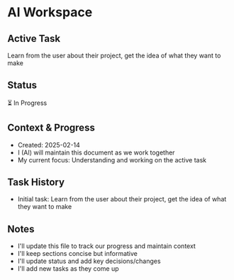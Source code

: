 # AI Workspace

## Active Task
Learn from the user about their project, get the idea of what they want to make

## Status
⏳ In Progress

## Context & Progress
- Created: 2025-02-14
- I (AI) will maintain this document as we work together
- My current focus: Understanding and working on the active task

## Task History
- Initial task: Learn from the user about their project, get the idea of what they want to make

## Notes
- I'll update this file to track our progress and maintain context
- I'll keep sections concise but informative
- I'll update status and add key decisions/changes
- I'll add new tasks as they come up